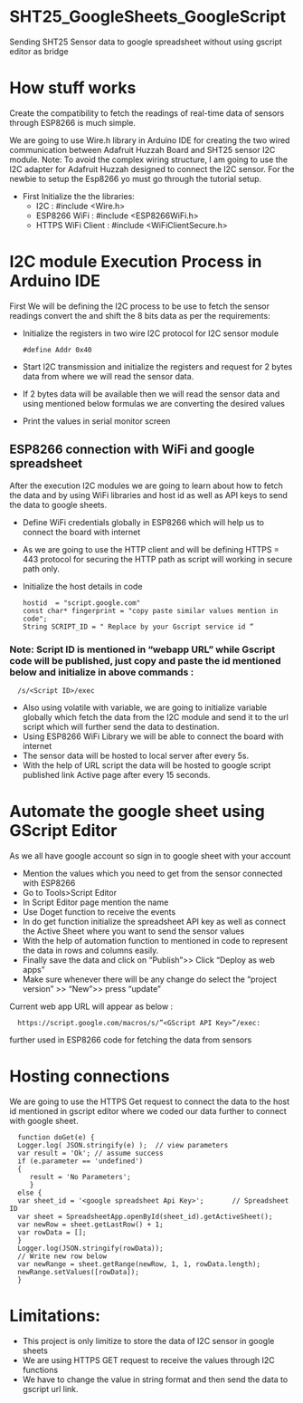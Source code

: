 # SHT25_GoogleSheets_GoogleScript
Sending SHT25 Sensor data to google spreadsheet without using gscript editor as bridge

# How stuff works

Create the compatibility to fetch the readings of real-time data of sensors through ESP8266 is much simple.

We are going to use Wire.h library in Arduino IDE for creating the two wired communication between Adafruit Huzzah Board and SHT25 sensor I2C module.
Note: To avoid the complex wiring structure, I am going to use the I2C adapter for Adafruit Huzzah designed to connect the I2C sensor.
For the newbie to setup the Esp8266 yo must go through the tutorial setup.

   - First Initialize the the libraries:
        - I2C :  #include <Wire.h>
        - ESP8266 WiFi : #include <ESP8266WiFi.h>
        - HTTPS WiFi Client : #include <WiFiClientSecure.h>
 
# I2C module Execution Process in Arduino IDE

First We will be defining the I2C process to be use to fetch the sensor readings convert the and shift the 8 bits data as per the requirements:

- Initialize the registers in two wire I2C protocol for I2C sensor module 

      #define Addr 0x40

- Start I2C transmission and initialize the registers and request for 2 bytes data from where we will read the sensor data.
- If 2 bytes data will be available then we will read the sensor data and using mentioned below formulas we are converting the desired values 
- Print the values in serial monitor screen

## ESP8266 connection with WiFi and google spreadsheet
After the execution  I2C modules we are going to learn about how to fetch the data and by using WiFi libraries  and host id as well as API keys to send the data to google sheets.

- Define WiFi credentials globally  in ESP8266 which will help us to connect the board with internet 
- As we are going to use the HTTP client and will be defining HTTPS = 443 protocol for securing the HTTP path as script will working in secure path only.
- Initialize the host details in code 
  
      hostid  = "script.google.com"
      const char* fingerprint = "copy paste similar values mention in code";
      String SCRIPT_ID = " Replace by your Gscript service id “

### Note: Script ID is mentioned in “webapp URL” while Gscript code will be published, just copy and paste the id mentioned below and initialize in above commands :

      /s/<Script ID>/exec

- Also using volatile with variable, we are going to initialize variable globally which fetch the data from the I2C module and send it to the url script which will further send the data to destination.
- Using ESP8266 WiFi Library we will be able to connect the board with internet 
- The sensor data will be hosted to local server after every 5s.
- With the help of URL script the data will be hosted to google script published link Active page after every 15 seconds.

# Automate the google sheet using GScript Editor 

As we all have google account so sign in to google sheet with your account
 - Mention the values which you need to get from the sensor connected with ESP8266
 - Go to Tools>Script Editor
 - In Script Editor page mention the name 
 - Use Doget function to receive the events
 - In do get function initialize the spreadsheet API key as well as connect the Active Sheet where you want to send the sensor values
 - With the help of automation function to mentioned in code to represent the data in rows and columns easily.
 - Finally save the data and click on “Publish”>> Click “Deploy as web apps”
 - Make sure whenever there will be any change do select the “project version” >> “New”>> press “update”

Current web app URL will appear as below :

      https://script.google.com/macros/s/”<GScript API Key>”/exec:

further used in ESP8266 code for fetching the data from sensors

# Hosting connections 

We are going to use the HTTPS Get request to connect the data to the host id mentioned in gscript editor where we coded our data further to connect with google sheet.

      function doGet(e) { 
      Logger.log( JSON.stringify(e) );  // view parameters
      var result = 'Ok'; // assume success
      if (e.parameter == 'undefined') 
      {
         result = 'No Parameters';
         }
      else {
      var sheet_id = '<google spreadsheet Api Key>';       // Spreadsheet ID
      var sheet = SpreadsheetApp.openById(sheet_id).getActiveSheet();
      var newRow = sheet.getLastRow() + 1;                        
      var rowData = [];
      }
      Logger.log(JSON.stringify(rowData));
      // Write new row below
      var newRange = sheet.getRange(newRow, 1, 1, rowData.length);
      newRange.setValues([rowData]);
      }

# Limitations:

 - This project is only limitize to store the data of I2C sensor in google sheets
 - We are using HTTPS GET request to receive the values through I2C functions
 - We have to change the value in string format and then send the data to gscript url link.

